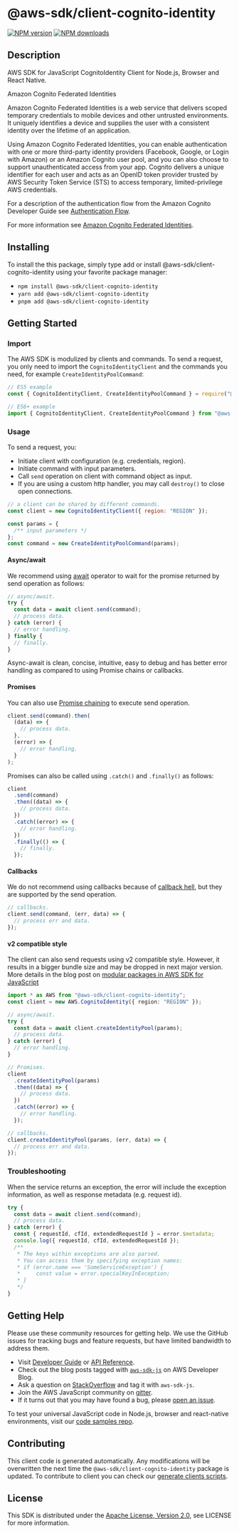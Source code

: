 <!-- generated file, do not edit directly -->

# @aws-sdk/client-cognito-identity

[![NPM version](https://img.shields.io/npm/v/@aws-sdk/client-cognito-identity/latest.svg)](https://www.npmjs.com/package/@aws-sdk/client-cognito-identity)
[![NPM downloads](https://img.shields.io/npm/dm/@aws-sdk/client-cognito-identity.svg)](https://www.npmjs.com/package/@aws-sdk/client-cognito-identity)

## Description

AWS SDK for JavaScript CognitoIdentity Client for Node.js, Browser and React Native.

<fullname>Amazon Cognito Federated Identities</fullname>

<p>Amazon Cognito Federated Identities is a web service that delivers scoped temporary
credentials to mobile devices and other untrusted environments. It uniquely identifies a
device and supplies the user with a consistent identity over the lifetime of an
application.</p>
<p>Using Amazon Cognito Federated Identities, you can enable authentication with one or
more third-party identity providers (Facebook, Google, or Login with Amazon) or an Amazon
Cognito user pool, and you can also choose to support unauthenticated access from your app.
Cognito delivers a unique identifier for each user and acts as an OpenID token provider
trusted by AWS Security Token Service (STS) to access temporary, limited-privilege AWS
credentials.</p>
<p>For a description of the authentication flow from the Amazon Cognito Developer Guide
see <a href="https://docs.aws.amazon.com/cognito/latest/developerguide/authentication-flow.html">Authentication Flow</a>.</p>
<p>For more information see <a href="https://docs.aws.amazon.com/cognito/latest/developerguide/cognito-identity.html">Amazon Cognito Federated Identities</a>.</p>

## Installing

To install the this package, simply type add or install @aws-sdk/client-cognito-identity
using your favorite package manager:

- `npm install @aws-sdk/client-cognito-identity`
- `yarn add @aws-sdk/client-cognito-identity`
- `pnpm add @aws-sdk/client-cognito-identity`

## Getting Started

### Import

The AWS SDK is modulized by clients and commands.
To send a request, you only need to import the `CognitoIdentityClient` and
the commands you need, for example `CreateIdentityPoolCommand`:

```js
// ES5 example
const { CognitoIdentityClient, CreateIdentityPoolCommand } = require("@aws-sdk/client-cognito-identity");
```

```ts
// ES6+ example
import { CognitoIdentityClient, CreateIdentityPoolCommand } from "@aws-sdk/client-cognito-identity";
```

### Usage

To send a request, you:

- Initiate client with configuration (e.g. credentials, region).
- Initiate command with input parameters.
- Call `send` operation on client with command object as input.
- If you are using a custom http handler, you may call `destroy()` to close open connections.

```js
// a client can be shared by different commands.
const client = new CognitoIdentityClient({ region: "REGION" });

const params = {
  /** input parameters */
};
const command = new CreateIdentityPoolCommand(params);
```

#### Async/await

We recommend using [await](https://developer.mozilla.org/en-US/docs/Web/JavaScript/Reference/Operators/await)
operator to wait for the promise returned by send operation as follows:

```js
// async/await.
try {
  const data = await client.send(command);
  // process data.
} catch (error) {
  // error handling.
} finally {
  // finally.
}
```

Async-await is clean, concise, intuitive, easy to debug and has better error handling
as compared to using Promise chains or callbacks.

#### Promises

You can also use [Promise chaining](https://developer.mozilla.org/en-US/docs/Web/JavaScript/Guide/Using_promises#chaining)
to execute send operation.

```js
client.send(command).then(
  (data) => {
    // process data.
  },
  (error) => {
    // error handling.
  }
);
```

Promises can also be called using `.catch()` and `.finally()` as follows:

```js
client
  .send(command)
  .then((data) => {
    // process data.
  })
  .catch((error) => {
    // error handling.
  })
  .finally(() => {
    // finally.
  });
```

#### Callbacks

We do not recommend using callbacks because of [callback hell](http://callbackhell.com/),
but they are supported by the send operation.

```js
// callbacks.
client.send(command, (err, data) => {
  // process err and data.
});
```

#### v2 compatible style

The client can also send requests using v2 compatible style.
However, it results in a bigger bundle size and may be dropped in next major version. More details in the blog post
on [modular packages in AWS SDK for JavaScript](https://aws.amazon.com/blogs/developer/modular-packages-in-aws-sdk-for-javascript/)

```ts
import * as AWS from "@aws-sdk/client-cognito-identity";
const client = new AWS.CognitoIdentity({ region: "REGION" });

// async/await.
try {
  const data = await client.createIdentityPool(params);
  // process data.
} catch (error) {
  // error handling.
}

// Promises.
client
  .createIdentityPool(params)
  .then((data) => {
    // process data.
  })
  .catch((error) => {
    // error handling.
  });

// callbacks.
client.createIdentityPool(params, (err, data) => {
  // process err and data.
});
```

### Troubleshooting

When the service returns an exception, the error will include the exception information,
as well as response metadata (e.g. request id).

```js
try {
  const data = await client.send(command);
  // process data.
} catch (error) {
  const { requestId, cfId, extendedRequestId } = error.$metadata;
  console.log({ requestId, cfId, extendedRequestId });
  /**
   * The keys within exceptions are also parsed.
   * You can access them by specifying exception names:
   * if (error.name === 'SomeServiceException') {
   *     const value = error.specialKeyInException;
   * }
   */
}
```

## Getting Help

Please use these community resources for getting help.
We use the GitHub issues for tracking bugs and feature requests, but have limited bandwidth to address them.

- Visit [Developer Guide](https://docs.aws.amazon.com/sdk-for-javascript/v3/developer-guide/welcome.html)
  or [API Reference](https://docs.aws.amazon.com/AWSJavaScriptSDK/v3/latest/index.html).
- Check out the blog posts tagged with [`aws-sdk-js`](https://aws.amazon.com/blogs/developer/tag/aws-sdk-js/)
  on AWS Developer Blog.
- Ask a question on [StackOverflow](https://stackoverflow.com/questions/tagged/aws-sdk-js) and tag it with `aws-sdk-js`.
- Join the AWS JavaScript community on [gitter](https://gitter.im/aws/aws-sdk-js-v3).
- If it turns out that you may have found a bug, please [open an issue](https://github.com/aws/aws-sdk-js-v3/issues/new/choose).

To test your universal JavaScript code in Node.js, browser and react-native environments,
visit our [code samples repo](https://github.com/aws-samples/aws-sdk-js-tests).

## Contributing

This client code is generated automatically. Any modifications will be overwritten the next time the `@aws-sdk/client-cognito-identity` package is updated.
To contribute to client you can check our [generate clients scripts](https://github.com/aws/aws-sdk-js-v3/tree/main/scripts/generate-clients).

## License

This SDK is distributed under the
[Apache License, Version 2.0](http://www.apache.org/licenses/LICENSE-2.0),
see LICENSE for more information.
